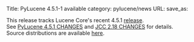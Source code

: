 Title: PyLucene 4.5.1-1 available
category: pylucene/news
URL: 
save_as: 

This release tracks Lucene Core's recent 4.5.1 <a href="https://lucene.apache.org/core/corenews.html">release</a>.<br/>
See <a href="https://svn.apache.org/repos/asf/lucene/pylucene/tags/pylucene_4_5_1/CHANGES">PyLucene 4.5.1 CHANGES</a> and <a href="https://svn.apache.org/repos/asf/lucene/pylucene/trunk/jcc/CHANGES">JCC 2.18 CHANGES</a> for details.<br/>
Source distributions are available <a href="https://archive.apache.org/dist/lucene/pylucene/">here</a>.


